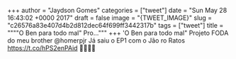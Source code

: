 
+++
author = "Jaydson Gomes"
categories = ["tweet"]
date = "Sun May 28 16:43:02 +0000 2017"
draft = false
image = "{TWEET_IMAGE}"
slug = "c26576a83e407d4b2d812dec64f699ff3442317b"
tags = ["tweet"]
title = """"O Ben para todo mal" Pro..."""
+++
'O Ben para todo mal" Projeto FODA do meu brother @homerpjr Já saiu o EP1 com o Jão ro Ratos https://t.co/hPS2enPAid 🤘👏🤘👏
